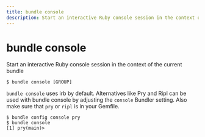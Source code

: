 ```yaml
---
title: bundle console
description: Start an interactive Ruby console session in the context of the current bundle
---
```


# bundle console

Start an interactive Ruby console session in the context of the current bundle

    $ bundle console [GROUP]

<code>bundle console</code> uses irb by default. Alternatives like Pry and Ripl can be used with bundle console by adjusting the <code>console</code> Bundler setting. Also make sure that <code>pry</code> or <code>ripl</code> is in your Gemfile.

    $ bundle config console pry
    $ bundle console
    [1] pry(main)>
